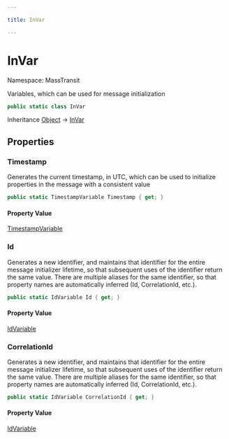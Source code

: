 ```yaml
---

title: InVar

---
```


# InVar

Namespace: MassTransit

Variables, which can be used for message initialization

```csharp
public static class InVar
```

Inheritance [Object](https://learn.microsoft.com/en-us/dotnet/api/system.object) → [InVar](../masstransit/invar)

## Properties

### **Timestamp**

Generates the current timestamp, in UTC, which can be used to initialize properties
 in the message with a consistent value

```csharp
public static TimestampVariable Timestamp { get; }
```

#### Property Value

[TimestampVariable](../masstransit-initializers-variables/timestampvariable)<br/>

### **Id**

Generates a new identifier, and maintains that identifier for the entire message initializer lifetime,
 so that subsequent uses of the identifier return the same value. There are multiple aliases for the same
 identifier, so that property names are automatically inferred (Id, CorrelationId, etc.).

```csharp
public static IdVariable Id { get; }
```

#### Property Value

[IdVariable](../masstransit-initializers-variables/idvariable)<br/>

### **CorrelationId**

Generates a new identifier, and maintains that identifier for the entire message initializer lifetime,
 so that subsequent uses of the identifier return the same value. There are multiple aliases for the same
 identifier, so that property names are automatically inferred (Id, CorrelationId, etc.).

```csharp
public static IdVariable CorrelationId { get; }
```

#### Property Value

[IdVariable](../masstransit-initializers-variables/idvariable)<br/>
